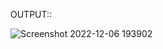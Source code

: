 OUTPUT::

![Screenshot 2022-12-06 193902](https://user-images.githubusercontent.com/117905345/205987396-f3d95143-3ef5-4f55-b191-cf6f8998879e.png)


